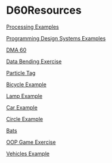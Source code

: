 # D60Resources


<a href="https://github.com/PixelPalsPCC/processing-examples" target="_blank">Processing Examples</a>


<a href="https://github.com/PixelPalsPCC/programmingdesignsystems.com-examples" target="_blank">Programming Design Systems Examples</a>


<a href="https://github.com/PixelPalsPCC/dma60" target="_blank">DMA 60</a>


<a href="https://github.com/PixelPalsPCC/DataBendingExercise" target="_blank">Data Bending Exercise</a>


<a href="https://github.com/PixelPalsPCC/ParticleTag" target="_blank">Particle Tag</a>


<a href="https://github.com/PixelPalsPCC/BicycleExample" target="_blank">Bicycle Example</a>


<a href="https://github.com/PixelPalsPCC/LampExample" target="_blank">Lamp Example</a>


<a href="https://github.com/PixelPalsPCC/CarExample" target="_blank">Car Example</a>


<a href="https://github.com/PixelPalsPCC/CircleExample" target="_blank">Circle Example</a>


<a href="https://github.com/PixelPalsPCC/Bats" target="_blank">Bats</a>


<a href="https://github.com/PixelPalsPCC/OOP-Game-Exercise" target="_blank">OOP Game Exercise</a>


<a href="https://github.com/PixelPalsPCC/processing-examples" target="_blank">Vehicles Example</a>







